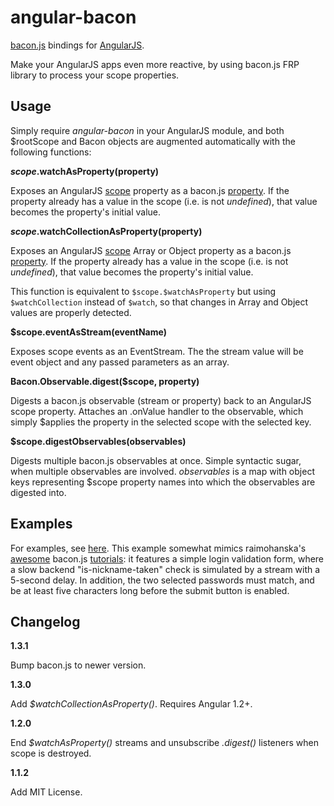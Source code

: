 angular-bacon
=============

[bacon.js](https://github.com/raimohanska/bacon.js) bindings for [AngularJS](https://github.com/angular/angular.js).

Make your AngularJS apps even more reactive, by using bacon.js FRP library to process your scope properties.

Usage
-----

Simply require *angular-bacon* in your AngularJS module, and both $rootScope and Bacon objects are augmented automatically with the following functions:

**$scope.$watchAsProperty(property)**

Exposes an AngularJS [scope](http://docs.angularjs.org/api/ng.$rootScope.Scope) property as a bacon.js [property](https://github.com/raimohanska/bacon.js#property). If the property already has a value in the scope (i.e. is not _undefined_), that value becomes the property's initial value.

**$scope.$watchCollectionAsProperty(property)**

Exposes an AngularJS [scope](http://docs.angularjs.org/api/ng.$rootScope.Scope) Array or Object property as a bacon.js [property](https://github.com/raimohanska/bacon.js#property). If the property already has a value in the scope (i.e. is not _undefined_), that value becomes the property's initial value.

This function is equivalent to `$scope.$watchAsProperty` but using `$watchCollection` instead of `$watch`, so that changes in Array and Object values are properly detected.

**$scope.eventAsStream(eventName)**

Exposes scope events as an EventStream.  The the stream value will be event object and any passed parameters as an array.

**Bacon.Observable.digest($scope, property)**

Digests a bacon.js observable (stream or property) back to an AngularJS scope property. Attaches an .onValue handler to the observable, which simply $applies the property in the selected scope with the selected key.

**$scope.digestObservables(observables)**

Digests multiple bacon.js observables at once. Simple syntactic sugar, when multiple observables are involved. _observables_ is a map with object keys representing $scope property names into which the observables are digested into.

Examples
--------

For examples, see [here](examples/form-validation.js). This example somewhat mimics raimohanska's [awesome](http://nullzzz.blogspot.fi/2012/11/baconjs-tutorial-part-ii-get-started.html) bacon.js [tutorials](http://nullzzz.blogspot.fi/2012/12/baconjs-tutorial-part-iii-ajax-and-stuff.html): it features a simple login validation form, where a slow backend "is-nickname-taken" check is simulated by a stream with a 5-second delay. In addition, the two selected passwords must match, and be at least five characters long before the submit button is enabled.

Changelog
---------

**1.3.1**

Bump bacon.js to newer version.

**1.3.0**

Add _$watchCollectionAsProperty()_. Requires Angular 1.2+.

**1.2.0**

End _$watchAsProperty()_ streams and unsubscribe _.digest()_ listeners when scope is destroyed.

**1.1.2**

Add MIT License.
